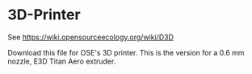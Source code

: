 # 3D-Printer

See https://wiki.opensourceecology.org/wiki/D3D

Download this file for OSE's 3D printer. This is the version for a 0.6 mm nozzle, E3D Titan Aero extruder.
